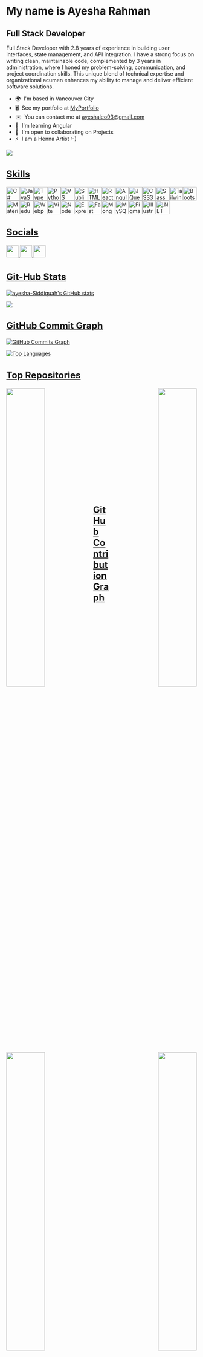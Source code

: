 My name is Ayesha Rahman
=====================================================================================================================================

Full Stack Developer
--------------------

Full Stack Developer with 2.8 years of experience in building user interfaces, state management, and API integration. I have a strong focus on writing clean, maintainable code, complemented by 3 years in administration, where I honed my problem-solving, communication, and project coordination skills. This unique blend of technical expertise and organizational acumen enhances my ability to manage and deliver efficient software solutions.

* 🌍  I'm based in Vancouver City
* 🖥️  See my portfolio at [MyPortfolio](http://rubaroo.com)
* ✉️  You can contact me at [ayeshaleo93@gmail.com](mailto:ayeshaleo93@gmail.com)
* 🧠  I'm learning Angular
* 🤝  I'm open to collaborating on Projects
* ⚡  I am a Henna Artist :-)

<a href="https://www.github.com/ayesha-Siddiquah" target="_blank" rel="noreferrer"><img
src="https://img.shields.io/github/followers/ayesha-Siddiquah?logo=github&style=for-the-badge&color=ef4444&labelColor=365314" /></a>

<h2 style="text-decoration: underline; font-size: 24px;">Skills</h2>

<p align="left">
<a href="https://docs.microsoft.com/en-us/dotnet/csharp/" target="_blank" rel="noreferrer"><img src="https://raw.githubusercontent.com/danielcranney/readme-generator/main/public/icons/skills/csharp-colored.svg" width="36" height="36" alt="C#" /></a><a href="https://developer.mozilla.org/en-US/docs/Web/JavaScript" target="_blank" rel="noreferrer"><img src="https://raw.githubusercontent.com/danielcranney/readme-generator/main/public/icons/skills/javascript-colored.svg" width="36" height="36" alt="JavaScript" /></a><a href="https://www.typescriptlang.org/" target="_blank" rel="noreferrer"><img src="https://raw.githubusercontent.com/danielcranney/readme-generator/main/public/icons/skills/typescript-colored.svg" width="36" height="36" alt="TypeScript" /></a><a href="https://www.python.org/" target="_blank" rel="noreferrer"><img src="https://raw.githubusercontent.com/danielcranney/readme-generator/main/public/icons/skills/python-colored.svg" width="36" height="36" alt="Python" /></a><a href="https://code.visualstudio.com/" target="_blank" rel="noreferrer"><img src="https://raw.githubusercontent.com/danielcranney/readme-generator/main/public/icons/skills/visualstudiocode.svg" width="36" height="36" alt="VS Code" /></a><a href="https://www.sublimetext.com/index2" target="_blank" rel="noreferrer"><img src="https://raw.githubusercontent.com/danielcranney/readme-generator/main/public/icons/skills/sublimetext.svg" width="36" height="36" alt="Sublime Text" /></a><a href="https://developer.mozilla.org/en-US/docs/Glossary/HTML5" target="_blank" rel="noreferrer"><img src="https://raw.githubusercontent.com/danielcranney/readme-generator/main/public/icons/skills/html5-colored.svg" width="36" height="36" alt="HTML5" /></a><a href="https://reactjs.org/" target="_blank" rel="noreferrer"><img src="https://raw.githubusercontent.com/danielcranney/readme-generator/main/public/icons/skills/react-colored.svg" width="36" height="36" alt="React" /></a><a href="https://angular.io/" target="_blank" rel="noreferrer"><img src="https://raw.githubusercontent.com/danielcranney/readme-generator/main/public/icons/skills/angularjs-colored.svg" width="36" height="36" alt="Angular" /></a><a href="https://jquery.com/" target="_blank" rel="noreferrer"><img src="https://raw.githubusercontent.com/danielcranney/readme-generator/main/public/icons/skills/jquery-colored.svg" width="36" height="36" alt="JQuery" /></a><a href="https://www.w3.org/TR/CSS/#css" target="_blank" rel="noreferrer"><img src="https://raw.githubusercontent.com/danielcranney/readme-generator/main/public/icons/skills/css3-colored.svg" width="36" height="36" alt="CSS3" /></a><a href="https://sass-lang.com/" target="_blank" rel="noreferrer"><img src="https://raw.githubusercontent.com/danielcranney/readme-generator/main/public/icons/skills/sass-colored.svg" width="36" height="36" alt="Sass" /></a><a href="https://tailwindcss.com/" target="_blank" rel="noreferrer"><img src="https://raw.githubusercontent.com/danielcranney/readme-generator/main/public/icons/skills/tailwindcss-colored.svg" width="36" height="36" alt="TailwindCSS" /></a><a href="https://getbootstrap.com/" target="_blank" rel="noreferrer"><img src="https://raw.githubusercontent.com/danielcranney/readme-generator/main/public/icons/skills/bootstrap-colored.svg" width="36" height="36" alt="Bootstrap" /></a><a href="https://mui.com/" target="_blank" rel="noreferrer"><img src="https://raw.githubusercontent.com/danielcranney/readme-generator/main/public/icons/skills/materialui-colored.svg" width="36" height="36" alt="Material UI" /></a><a href="https://redux.js.org/" target="_blank" rel="noreferrer"><img src="https://raw.githubusercontent.com/danielcranney/readme-generator/main/public/icons/skills/redux-colored.svg" width="36" height="36" alt="Redux" /></a><a href="https://webpack.js.org/" target="_blank" rel="noreferrer"><img src="https://raw.githubusercontent.com/danielcranney/readme-generator/main/public/icons/skills/webpack-colored.svg" width="36" height="36" alt="Webpack" /></a><a href="https://vitejs.dev/" target="_blank" rel="noreferrer"><img src="https://raw.githubusercontent.com/danielcranney/readme-generator/main/public/icons/skills/vite-colored.svg" width="36" height="36" alt="Vite" /></a><a href="https://nodejs.org/en/" target="_blank" rel="noreferrer"><img src="https://raw.githubusercontent.com/danielcranney/readme-generator/main/public/icons/skills/nodejs-colored.svg" width="36" height="36" alt="NodeJS" /></a><a href="https://expressjs.com/" target="_blank" rel="noreferrer"><img src="https://raw.githubusercontent.com/danielcranney/readme-generator/main/public/icons/skills/express-colored.svg" width="36" height="36" alt="Express" /></a><a href="https://fastapi.tiangolo.com/" target="_blank" rel="noreferrer"><img src="https://raw.githubusercontent.com/danielcranney/readme-generator/main/public/icons/skills/fastapi-colored.svg" width="36" height="36" alt="Fast API" /></a><a href="https://www.mongodb.com/" target="_blank" rel="noreferrer"><img src="https://raw.githubusercontent.com/danielcranney/readme-generator/main/public/icons/skills/mongodb-colored.svg" width="36" height="36" alt="MongoDB" /></a><a href="https://www.mysql.com/" target="_blank" rel="noreferrer"><img src="https://raw.githubusercontent.com/danielcranney/readme-generator/main/public/icons/skills/mysql-colored.svg" width="36" height="36" alt="MySQL" /></a><a href="https://www.figma.com/" target="_blank" rel="noreferrer"><img src="https://raw.githubusercontent.com/danielcranney/readme-generator/main/public/icons/skills/figma-colored.svg" width="36" height="36" alt="Figma" /></a><a href="https://www.adobe.com/uk/products/illustrator.html" target="_blank" rel="noreferrer"><img src="https://raw.githubusercontent.com/danielcranney/readme-generator/main/public/icons/skills/illustrator-colored.svg" width="36" height="36" alt="Illustrator" /></a><a href="https://dotnet.microsoft.com/en-us/" target="_blank" rel="noreferrer"><img src="https://raw.githubusercontent.com/danielcranney/readme-generator/main/public/icons/skills/dot-net-colored.svg" width="36" height="36" alt=".NET" /></a>
</p>


<h2 style="text-decoration: underline; font-size: 24px;">Socials</h2>

<p align="left"> <a href="https://www.github.com/ayesha-Siddiquah" target="_blank" rel="noreferrer"> <picture> <source media="(prefers-color-scheme: dark)" srcset="https://raw.githubusercontent.com/danielcranney/readme-generator/main/public/icons/socials/github-dark.svg" /> <source media="(prefers-color-scheme: light)" srcset="https://raw.githubusercontent.com/danielcranney/readme-generator/main/public/icons/socials/github.svg" /> <img src="https://raw.githubusercontent.com/danielcranney/readme-generator/main/public/icons/socials/github.svg" width="32" height="32" /> </picture> </a> <a href="http://www.instagram.com/ayayesha_daydreaming/?igsh=MWoxOHlrYWsxOWd1NQ%3D%3D#" target="_blank" rel="noreferrer"> <picture> <source media="(prefers-color-scheme: dark)" srcset="https://raw.githubusercontent.com/danielcranney/readme-generator/main/public/icons/socials/instagram-dark.svg" /> <source media="(prefers-color-scheme: light)" srcset="https://raw.githubusercontent.com/danielcranney/readme-generator/main/public/icons/socials/instagram.svg" /> <img src="https://raw.githubusercontent.com/danielcranney/readme-generator/main/public/icons/socials/instagram.svg" width="32" height="32" /> </picture> </a> <a href="https://www.linkedin.com/in/ayesha-rahman-091430141" target="_blank" rel="noreferrer"> <picture> <source media="(prefers-color-scheme: dark)" srcset="https://raw.githubusercontent.com/danielcranney/readme-generator/main/public/icons/socials/linkedin-dark.svg" /> <source media="(prefers-color-scheme: light)" srcset="https://raw.githubusercontent.com/danielcranney/readme-generator/main/public/icons/socials/linkedin.svg" /> <img src="https://raw.githubusercontent.com/danielcranney/readme-generator/main/public/icons/socials/linkedin.svg" width="32" height="32" /> </picture> </a></p>



<h2 style="text-decoration: underline; font-size: 24px;">Git-Hub Stats</h2>

<a href="http://www.github.com/ayesha-Siddiquah"><img src="https://github-readme-stats.vercel.app/api?username=ayesha-Siddiquah&show_icons=true&hide=&count_private=true&title_color=ef4444&text_color=000000&icon_color=ef4444&bg_color=365314&hide_border=true&show_icons=true" alt="ayesha-Siddiquah's GitHub stats" /></a>

<a href="http://www.github.com/ayesha-Siddiquah"><img src="https://github-readme-streak-stats.herokuapp.com/?user=ayesha-Siddiquah&stroke=000000&background=365314&ring=ef4444&fire=ef4444&currStreakNum=000000&currStreakLabel=ef4444&sideNums=000000&sideLabels=000000&dates=000000&hide_border=true" /></a>


<h2 style="text-decoration: underline; font-size: 24px;">GitHub Commit Graph</h2>
<a href="http://www.github.com/ayesha-Siddiquah"><img src="https://github-readme-activity-graph.cyclic.app/graph?username=ayesha-Siddiquah&bg_color=365314&color=000000&line=ef4444&point=000000&area_color=365314&area=true&hide_border=true&custom_title=GitHub%20Commits%20Graph" alt="GitHub Commits Graph" /></a>


<a href="https://github.com/ayesha-Siddiquah" align="left"><img src="https://github-readme-stats.vercel.app/api/top-langs/?username=ayesha-Siddiquah&langs_count=10&title_color=ef4444&text_color=000000&icon_color=ef4444&bg_color=365314&hide_border=true&locale=en&custom_title=Top%20%Languages" alt="Top Languages" /></a>

<h2 style="text-decoration: underline; font-size: 24px;">Top Repositories</h2>

<div width="100%" align="center"><a href="https://github.com/ayesha-Siddiquah/salon-booking-system" align="left"><img align="left" width="45%" src="https://github-readme-stats.vercel.app/api/pin/?username=ayesha-Siddiquah&repo=salon-booking-system&title_color=ef4444&text_color=000000&icon_color=ef4444&bg_color=365314&hide_border=true&locale=en" /></a><a href="https://github.com/ayesha-Siddiquah/Tourism_Site" align="right"><img align="right" width="45%" src="https://github-readme-stats.vercel.app/api/pin/?username=ayesha-Siddiquah&repo=Tourism_Site&title_color=ef4444&text_color=000000&icon_color=ef4444&bg_color=365314&hide_border=true&locale=en" /></a></div><br /><br /><br /><br /><br />

<br /><br /><br />

<div width="100%" align="center"><a href="https://github.com/ayesha-Siddiquah/WWTBM" align="left"><img align="left" width="45%" src="https://github-readme-stats.vercel.app/api/pin/?username=ayesha-Siddiquah&repo=WWTBM&title_color=ef4444&text_color=000000&icon_color=ef4444&bg_color=365314&hide_border=true&locale=en" /></a><a href="https://github.com/ayesha-Siddiquah/Profiles-Navigation" align="right"><img align="right" width="45%" src="https://github-readme-stats.vercel.app/api/pin/?username=ayesha-Siddiquah&repo=Profiles-Navigation&title_color=ef4444&text_color=000000&icon_color=ef4444&bg_color=365314&hide_border=true&locale=en" /></a></div>

<p>&nbsp</p>
<P>&nbsp</p>
<P>&nbsp</p>
<P>&nbsp</p>


<h2 style="text-decoration: underline; font-size: 24px;">GitHub Contribution Graph</h2>
<p align="center">
  <img src="https://github-readme-activity-graph.vercel.app/graph?username=ayesha-Siddiquah&bg_color=365314&color=000000&line=ef4444&point=000000&area=true&hide_border=true&custom_title=GitHub%20Contribution%20Graph" alt="Ayesha's GitHub Contribution Graph" />
</p>


